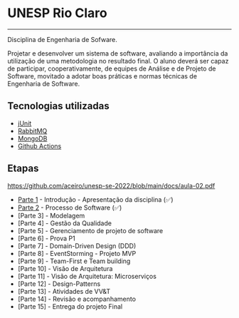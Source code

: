 # UNESP Rio Claro
-----
Disciplina de Engenharia de Sofware.

Projetar e desenvolver um sistema de software, avaliando a importância da utilização de uma metodologia no resultado final. O aluno deverá ser capaz de participar, cooperativamente, de equipes de Análise e de Projeto de Software, movitado a adotar boas práticas e normas técnicas de Engenharia de Software.


## Tecnologias utilizadas
- [jUnit](https://junit.org/junit5/)
- [RabbitMQ](https://www.rabbitmq.com/)
- [MongoDB](https://wwww.mongodb.com/)
- [Github Actions](https://github.com/features/actions)

## Etapas
https://github.com/aceiro/unesp-se-2022/blob/main/docs/aula-02.pdf
- [Parte 1](https://github.com/aceiro/unesp-se-2022/blob/main/docs/aula-01.pdf) - Introdução - Apresentação da disciplina (✅)
- [Parte 2](https://github.com/aceiro/unesp-se-2022/blob/main/docs/aula-02.pdf)  - Processo de Software (✅)
- [Parte 3]  - Modelagem
- [Parte 4]  - Gestão da Qualidade
- [Parte 5]  - Gerenciamento de projeto de software
- [Parte 6]  - Prova P1
- [Parte 7]  - Domain-Driven Design (DDD) 
- [Parte 8]  - EventStorming - Projeto MVP
- [Parte 9]  - Team-First e Team building  
- [Parte 10] - Visão de Arquitetura
- [Parte 11] - Visão de Arquitetura: Microserviços
- [Parte 12] - Design-Patterns
- [Parte 13] - Atividades de VV&T
- [Parte 14] - Revisão e acompanhamento
- [Parte 15] - Entrega do projeto Final  
